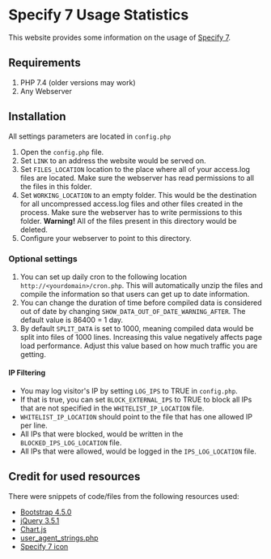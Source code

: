# Specify 7 Usage Statistics
This website provides some information on the usage of [Specify 7](https://github.com/specify/specify7).

## Requirements

1. PHP 7.4 (older versions may work)
1. Any Webserver

## Installation

All settings parameters are located in `config.php`

1. Open the `config.php` file.
1. Set `LINK` to an address the website would be served on.
1. Set `FILES_LOCATION` location to the place where all of your access.log files are located. Make sure the webserver has read permissions to all the files in this folder.
1. Set `WORKING_LOCATION` to an empty folder. This would be the destination for all uncompressed access.log files and other files created in the process. Make sure the webserver has to write permissions to this folder. **Warning!** All of the files present in this directory would be deleted.
1. Configure your webserver to point to this directory.

### Optional settings
 
1. You can set up daily cron to the following location `http://<yourdomain>/cron.php`. This will automatically unzip the files and compile the information so that users can get up to date information.
1. You can change the duration of time before compiled data is considered out of date by changing `SHOW_DATA_OUT_OF_DATE_WARNING_AFTER`. The default value is 86400 = 1 day.
1. By default `SPLIT_DATA` is set to 1000, meaning compiled data would be split into files of 1000 lines. Increasing this value negatively affects page load performance. Adjust this value based on how much traffic you are getting.

#### IP Filtering

- You may log visitor's IP by setting `LOG_IPS` to TRUE in `config.php`.
- If that is true, you can set `BLOCK_EXTERNAL_IPS` to TRUE to block all IPs that are not specified in the `WHITELIST_IP_LOCATION` file.
- `WHITELIST_IP_LOCATION` should point to the file that has one allowed IP per line.
- All IPs that were blocked, would be written in the `BLOCKED_IPS_LOG_LOCATION` file.
- All IPs that were allowed, would be logged in the `IPS_LOG_LOCATION` file.

## Credit for used resources
There were snippets of code/files from the following resources used:
- [Bootstrap 4.5.0](https://github.com/twbs/bootstrap)
- [jQuery 3.5.1](https://github.com/jquery/jquery)
- [Chart.js](https://github.com/chartjs/Chart.js)
- [user_agent_strings.php](https://gist.github.com/maxxxxxdlp/f5977416b66000746f4abdf861caf1e3)
- [Specify 7 icon](https://sp7demofish.specifycloud.org/static/img/fav_icon.png)